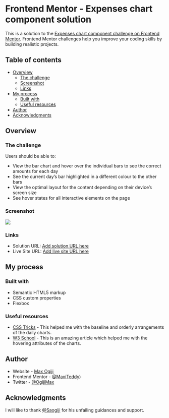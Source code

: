# Frontend Mentor - Expenses chart component solution

This is a solution to the [Expenses chart component challenge on Frontend Mentor](https://www.frontendmentor.io/challenges/expenses-chart-component-e7yJBUdjwt). Frontend Mentor challenges help you improve your coding skills by building realistic projects. 

## Table of contents

- [Overview](#overview)
  - [The challenge](#the-challenge)
  - [Screenshot](#screenshot)
  - [Links](#links)
- [My process](#my-process)
  - [Built with](#built-with)
  - [Useful resources](#useful-resources)
- [Author](#author)
- [Acknowledgments](#acknowledgments)

## Overview

### The challenge

Users should be able to:

- View the bar chart and hover over the individual bars to see the correct amounts for each day
- See the current day’s bar highlighted in a different colour to the other bars
- View the optimal layout for the content depending on their device’s screen size
- See hover states for all interactive elements on the page

### Screenshot

![](https://drive.google.com/file/d/1wMqb9tBLTXFKNwISI1vNtNW1PkgDNwQc/view?usp=drive_link)

### Links

- Solution URL: [Add solution URL here]([https://your-solution-url.com](https://github.com/MaxiTeddy/Expense-Chart-Response))
- Live Site URL: [Add live site URL here](https://your-live-site-url.com)

## My process

### Built with

- Semantic HTML5 markup
- CSS custom properties
- Flexbox


### Useful resources

- [CSS Tricks](https://css-tricks.com/snippets/css/a-guide-to-flexbox/) - This helped me with the baseline and orderly arrangements of the daily charts.
- [W3 School]([https://www.example.com](https://www.w3schools.com/howto/howto_css_display_element_hover.asp)) - This is an amazing article which helped me with the hovering attributes of the charts.


## Author

- Website - [Max Ogiji]([https://www.your-site.com](https://github.com/MaxiTeddy))
- Frontend Mentor - [@MaxiTeddy]([https://www.frontendmentor.io/profile/MaxiTeddy))
- Twitter - [@OgijiMax](https://x.com/MaxOgiji)

## Acknowledgments

I will like to thank [@Saogiji]([https://github.com/saogiji/saogiji]) for his unfailing guidances and support.
